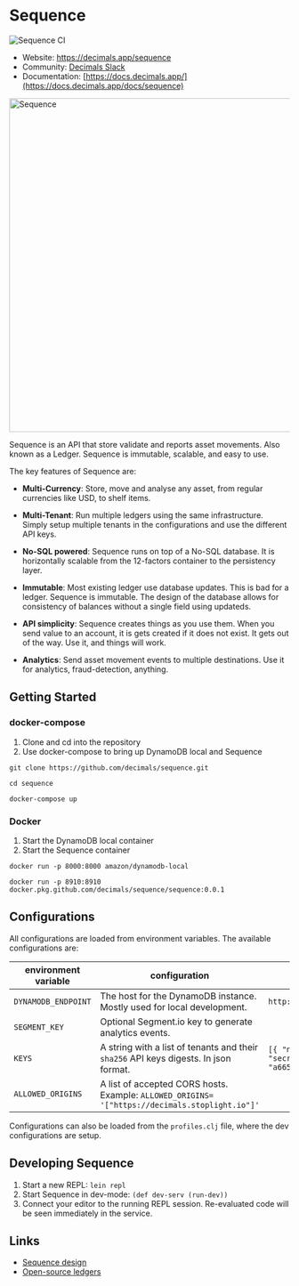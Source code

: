 Sequence
==========

![Sequence CI](https://github.com/decimals/sequence/workflows/Clojure%20CI/badge.svg)

- Website: https://decimals.app/sequence
- Community: [Decimals Slack](https://docs.google.com/forms/d/1K_X6VlnNufptkRqc3oqg0GqzBH7NXb6AAhCd3ITjstU)
- Documentation: [https://docs.decimals.app/](https://docs.decimals.app/docs/sequence)

<img alt="Sequence" src="https://decimals.app/dist/images/sequence.png" width="600px">

Sequence is an API that store validate and reports asset movements. Also known as a Ledger. Sequence is immutable, scalable, and easy to use.

The key features of Sequence are:

- **Multi-Currency**: Store, move and analyse any asset, from regular currencies like USD, to shelf items. 

- **Multi-Tenant**: Run multiple ledgers using the same infrastructure. Simply setup multiple tenants in the configurations and use the different API keys.


- **No-SQL powered**: Sequence runs on top of a No-SQL database. It is horizontally scalable from the 12-factors container to the persistency layer.

- **Immutable**: Most existing ledger use database updates. This is bad for a ledger. Sequence is immutable. The design of the database allows for consistency of balances without a single field using updateds.

- **API simplicity**: Sequence creates things as you use them. When you send value to an account, it is gets created if it does not exist. It gets out of the way. Use it, and things will work.

- **Analytics**: Send asset movement events to multiple destinations. Use it for analytics, fraud-detection, anything.

## Getting Started

### docker-compose

1. Clone and cd into the repository
2. Use docker-compose to bring up DynamoDB local and Sequence

```
git clone https://github.com/decimals/sequence.git

cd sequence

docker-compose up
```

### Docker

1. Start the DynamoDB local container
2. Start the Sequence container

```
docker run -p 8000:8000 amazon/dynamodb-local

docker run -p 8910:8910 docker.pkg.github.com/decimals/sequence/sequence:0.0.1
```

## Configurations

All configurations are loaded from environment variables. The available configurations are:

| environment variable | configuration                                                                                   | dev profile                                                                                                                                                    |
|----------------------|-------------------------------------------------------------------------------------------------|----------------------------------------------------------------------------------------------------------------------------------------------------------------|
| `DYNAMODB_ENDPOINT`  | The host for the DynamoDB instance. Mostly used for local development.                          | `http://localhost:8000`                                                                                                                                        |
| `SEGMENT_KEY`        | Optional Segment.io key to generate analytics events.                                           |                                                                                                                                                                |
| `KEYS`               | A string with a list of tenants and their `sha256` API keys digests. In json format.            | `[{ "name": "test","email": "test@decimals.app", "public-key": "abc", "secret-key-hash": "a665a45920422f9d417e4867efdc4fb8a04a1f3fff1fa07e998e86f7f7a27ae3"}]` |
| `ALLOWED_ORIGINS`    | A list of accepted CORS hosts. Example:  `ALLOWED_ORIGINS= '["https://decimals.stoplight.io"]'` |                                                                                                                                                                |

Configurations can also be loaded from the `profiles.clj` file, where the dev configurations are setup.

## Developing Sequence

1. Start a new REPL: `lein repl`
2. Start Sequence in dev-mode: `(def dev-serv (run-dev))`
3. Connect your editor to the running REPL session.
   Re-evaluated code will be seen immediately in the service.

## Links
* [Sequence design](https://decimals.substack.com/p/things-i-wish-i-knew-before-building)
* [Open-source ledgers](http://decimals.app)
